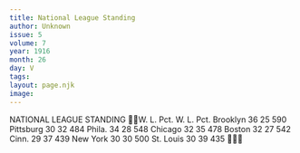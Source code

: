 ```yaml
---
title: National League Standing
author: Unknown
issue: 5
volume: 7
year: 1916
month: 26
day: V
tags:
layout: page.njk
image:
---
```

NATIONAL LEAGUE STANDING W. L. Pct. W. L. Pct. Brooklyn 36 25 590 Pittsburg 30 32 484 Phila. 34 28 548 Chicago 32 35 478 Boston 32 27 542 Cinn. 29 37 439 New York 30 30 500 St. Louis 30 39 435 
